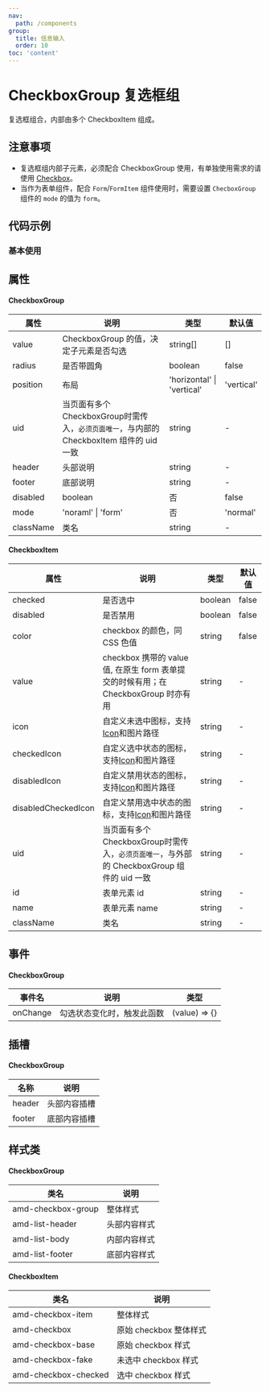 ```yaml
---
nav:
  path: /components
group:
  title: 信息输入
  order: 10
toc: 'content'
---
```


# CheckboxGroup 复选框组
复选框组合，内部由多个 CheckboxItem 组成。

## 注意事项

- 复选框组内部子元素，必须配合 CheckboxGroup 使用，有单独使用需求的请使用 [Checkbox](./checkbox)。
- 当作为表单组件，配合 `Form`/`FormItem` 组件使用时，需要设置 `ChecboxGroup` 组件的 `mode` 的值为 `form`。

## 代码示例
### 基本使用
<code src='../../demo/pages/CheckboxGroup'></code>
## 属性
#### CheckboxGroup
| 属性 | 说明 | 类型 | 默认值 |
| -----|-----|-----|-----|
| value | CheckboxGroup 的值，决定子元素是否勾选 | string[] | [] |
| radius |  是否带圆角 | boolean | false |
| position | 布局 | 'horizontal' &verbar;  'vertical' | 'vertical' | 
| uid |  当页面有多个CheckboxGroup时需传入，`必须页面唯一`，与内部的 CheckboxItem 组件的 uid 一致 | string | - |
| header |  头部说明 | string | - |
| footer |  底部说明 | string | - |
| disabled | boolean | 否 | false | 是否禁用 |
| mode | 'noraml' &verbar; 'form' | 否 | 'normal' | 配合From/FormItem组件使用时，需设置为 from |
| className | 类名| string | - |

#### CheckboxItem
| 属性 | 说明 | 类型 | 默认值 | 
| -----|-----|-----|----- |
| checked |  是否选中 | boolean | false | 
| disabled | 是否禁用 | boolean | false |
| color | checkbox 的颜色，同 CSS 色值 | string | false |
| value |  checkbox 携带的 value 值, 在原生 form 表单提交的时候有用；在 CheckboxGroup 时亦有用 | string | - |
| icon | 自定义未选中图标，支持[Icon](./icon#代码示例)和图片路径 | string | - |
| checkedIcon | 自定义选中状态的图标，支持[Icon](./icon#代码示例)和图片路径  | string | - |
| disabledIcon | 自定义禁用状态的图标，支持[Icon](./icon#代码示例)和图片路径 | string | - |
| disabledCheckedIcon | 自定义禁用选中状态的图标，支持[Icon](./icon#代码示例)和图片路径 | string | - |
| uid |  当页面有多个CheckboxGroup时需传入，`必须页面唯一`，与外部的 CheckboxGroup 组件的 uid 一致  | string | - |
| id |  表单元素 id | string | - |
| name | 表单元素 name | string | - | 
| className | 类名| string | - |


## 事件
#### CheckboxGroup

| 事件名 | 说明 | 类型 |
| -----|-----|-----|
| onChange | 勾选状态变化时，触发此函数 |(value) => {}|

## 插槽
#### CheckboxGroup

| 名称 | 说明 |
| ----|----|
| header | 头部内容插槽 |
| footer | 底部内容插槽 |

## 样式类 
#### CheckboxGroup

| 类名 | 说明 |
| -----|-----|
| amd-checkbox-group |整体样式|
| amd-list-header | 头部内容样式 |
| amd-list-body | 内部内容样式 |
| amd-list-footer |底部内容样式|

#### CheckboxItem

| 类名 | 说明 |
| -----|-----|
| amd-checkbox-item | 整体样式 |
| amd-checkbox | 原始 checkbox 整体样式 |
| amd-checkbox-base | 原始 checkbox 样式 |
| amd-checkbox-fake | 未选中 checkbox 样式 |
| amd-checkbox-checked | 选中 checkbox 样式 |

